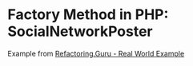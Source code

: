# Factory Method in PHP: SocialNetworkPoster
Example from [Refactoring.Guru - Real World Example](https://refactoring.guru/design-patterns/factory-method/php/example#example-1)